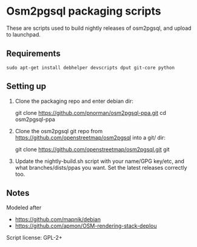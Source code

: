 # Osm2pgsql packaging scripts

These are scripts used to build nightly releases of osm2pgsql, and upload to launchpad.



## Requirements

```
sudo apt-get install debhelper devscripts dput git-core python
```

## Setting up

1) Clone the packaging repo and enter debian dir:

    git clone https://github.com/pnorman/osm2pgsql-ppa.git
    cd osm2pgsql-ppa

2) Clone the osm2pgsql git repo from https://github.com/openstreetmap/osm2pgsql into a git/ dir:

    git clone https://github.com/openstreetmap/osm2pgsql.git git

3) Update the nightly-build.sh script with your name/GPG key/etc, and 
what branches/dists/ppas you want. Set the latest releases correctly too.


## Notes

Modeled after

* https://github.com/mapnik/debian
* https://github.com/apmon/OSM-rendering-stack-deplou

Script license: GPL-2+

